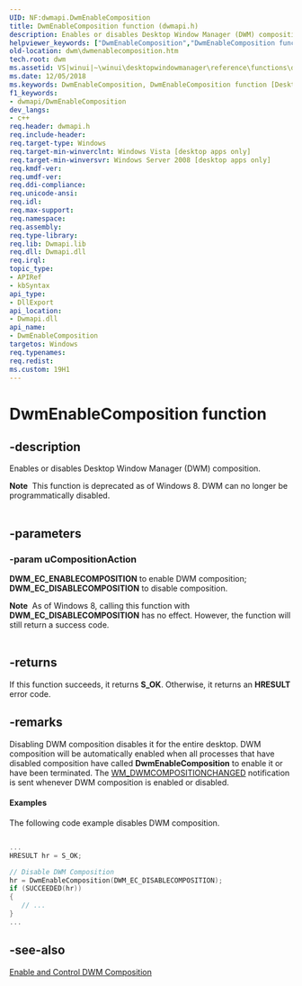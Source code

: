 ```yaml
---
UID: NF:dwmapi.DwmEnableComposition
title: DwmEnableComposition function (dwmapi.h)
description: Enables or disables Desktop Window Manager (DWM) composition.helpviewer_keywords: ["DwmEnableComposition","DwmEnableComposition function [Desktop Window Manager]","_udwm_dwmenablecomposition","_udwm_dwmenablecomposition_cpp","dwm.dwmenablecomposition","dwmapi/DwmEnableComposition","winui._udwm_dwmenablecomposition"]
old-location: dwm\dwmenablecomposition.htm
tech.root: dwm
ms.assetid: VS|winui|~\winui\desktopwindowmanager\reference\functions\dwmenablecomposition.htm
ms.date: 12/05/2018
ms.keywords: DwmEnableComposition, DwmEnableComposition function [Desktop Window Manager], _udwm_dwmenablecomposition, _udwm_dwmenablecomposition_cpp, dwm.dwmenablecomposition, dwmapi/DwmEnableComposition, winui._udwm_dwmenablecomposition
f1_keywords:
- dwmapi/DwmEnableComposition
dev_langs:
- c++
req.header: dwmapi.h
req.include-header: 
req.target-type: Windows
req.target-min-winverclnt: Windows Vista [desktop apps only]
req.target-min-winversvr: Windows Server 2008 [desktop apps only]
req.kmdf-ver: 
req.umdf-ver: 
req.ddi-compliance: 
req.unicode-ansi: 
req.idl: 
req.max-support: 
req.namespace: 
req.assembly: 
req.type-library: 
req.lib: Dwmapi.lib
req.dll: Dwmapi.dll
req.irql: 
topic_type:
- APIRef
- kbSyntax
api_type:
- DllExport
api_location:
- Dwmapi.dll
api_name:
- DwmEnableComposition
targetos: Windows
req.typenames: 
req.redist: 
ms.custom: 19H1
---
```


# DwmEnableComposition function


## -description


Enables or disables Desktop Window Manager (DWM) composition.
        
            
<div class="alert"><b>Note</b>  This function is deprecated as of Windows 8. DWM can no longer be programmatically disabled.</div><div> </div>

## -parameters




### -param uCompositionAction

<b>DWM_EC_ENABLECOMPOSITION</b> to enable DWM composition; <b>DWM_EC_DISABLECOMPOSITION</b> to disable composition.
                        

<div class="alert"><b>Note</b>  As of Windows 8, calling this function with <b>DWM_EC_DISABLECOMPOSITION</b> has no effect. However, the function will still return a success code.</div>
<div> </div>

## -returns



If this function succeeds, it returns <b xmlns:loc="http://microsoft.com/wdcml/l10n">S_OK</b>. Otherwise, it returns an <b xmlns:loc="http://microsoft.com/wdcml/l10n">HRESULT</b> error code.




## -remarks



Disabling DWM composition disables it for the entire desktop. DWM composition will be automatically enabled when all processes that have disabled composition have called <b>DwmEnableComposition</b> to enable it or have been terminated. The <a href="https://docs.microsoft.com/windows/desktop/dwm/wm-dwmcompositionchanged">WM_DWMCOMPOSITIONCHANGED</a> notification is sent whenever DWM composition is enabled or disabled.


#### Examples

The following code example disables DWM composition.


```cpp

...
HRESULT hr = S_OK;

// Disable DWM Composition 
hr = DwmEnableComposition(DWM_EC_DISABLECOMPOSITION);
if (SUCCEEDED(hr))
{
   // ...
}
...
```





## -see-also




<a href="https://docs.microsoft.com/windows/desktop/dwm/composition-ovw">Enable and Control DWM Composition</a>
 

 

